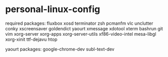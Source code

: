 # personal-linux-config

required packages:
fluxbox xosd terminator zsh pcmanfm vlc
unclutter conky xscreensaver goldendict yaourt
xmessage xdotool xterm bashrun git vim
xorg-server xorg-apps xorg-server-utils xf86-video-intel mesa-libgl
xorg-xinit ttf-dejavu htop

yaourt packages:
google-chrome-dev subl-text-dev



